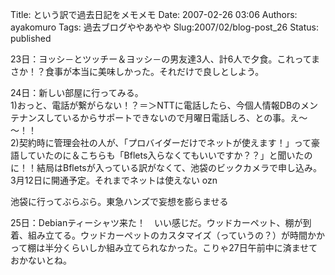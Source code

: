 Title: という訳で過去日記をメモメモ
Date: 2007-02-26 03:06
Authors: ayakomuro
Tags:  過去ブログややあやや
Slug:2007/02/blog-post_26
Status: published

23日：ヨッシ－とツッチー＆ヨッシ－の男友達3人、計6人で夕食。これってまさか！？食事が本当に美味しかった。それだけで良しとしよう。


24日：新しい部屋に行ってみる。  
1)おっと、電話が繋がらない！？＝＞NTTに電話したら、今個人情報DBのメンテナンスしているからサポートできないので月曜日電話しろ、との事。え～～！！  
2)契約時に管理会社の人が、「プロバイダーだけでネットが使えます！」って豪語していたのに＆こちらも「Bflets入らなくてもいいですか？？」と聞いたのに！！結局はBfletsが入っている訳がなくて、池袋のビックカメラで申し込み。3月12日に開通予定。それまでネットは使えない
ozn

池袋に行ってぶらぶら。東急ハンズで妄想を膨らませる

25日：Debianティーシャツ来た！　いい感じだ。ウッドカーペット、棚が到着、組み立てる。ウッドカーペットのカスタマイズ（っていうの？）が時間かかって棚は半分くらいしか組み立てられなかった。こりゃ27日午前中に済ませておかないとね。
